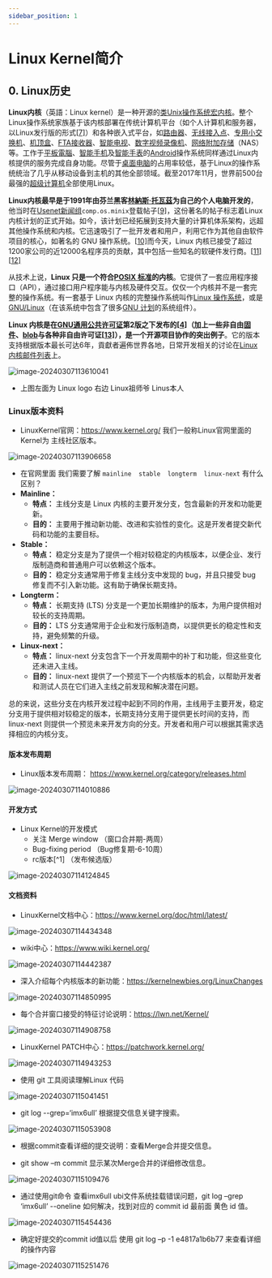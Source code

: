 ```yaml
---
sidebar_position: 1
---
```

# Linux Kernel简介

## 0. Linux历史

**Linux内核**（英語：Linux kernel）是一种开源的[类Unix](https://zh.wikipedia.org/wiki/类Unix系统)[操作系统](https://zh.wikipedia.org/wiki/操作系统)[宏内核](https://zh.wikipedia.org/wiki/宏内核)。整个Linux操作系统家族基于该内核部署在传统计算机平台（如个人计算机和服务器，以Linux发行版的形式[[7\]](https://zh.wikipedia.org/wiki/Linux内核#cite_note-7)）和各种嵌入式平台，如[路由器](https://zh.wikipedia.org/wiki/路由器)、[无线接入点](https://zh.wikipedia.org/wiki/無線接入點)、[专用小交换机](https://zh.wikipedia.org/wiki/专用小交换机)、[机顶盒](https://zh.wikipedia.org/wiki/机顶盒)、[FTA接收器](https://zh.wikipedia.org/w/index.php?title=FTA接收器&action=edit&redlink=1)、[智能电视](https://zh.wikipedia.org/wiki/智能电视机)、[数字视频录像机](https://zh.wikipedia.org/wiki/数字视频录像机)、[网络附加存储](https://zh.wikipedia.org/wiki/网络附加存储)（NAS）等。工作于[平板電腦](https://zh.wikipedia.org/wiki/平板電腦)、[智能手机](https://zh.wikipedia.org/wiki/智能手机)及[智能手表](https://zh.wikipedia.org/wiki/智能手表)的[Android](https://zh.wikipedia.org/wiki/Android)操作系统同样通过Linux内核提供的服务完成自身功能。尽管于[桌面电脑](https://zh.wikipedia.org/wiki/桌面電腦)的占用率较低，基于Linux的操作系统统治了几乎从移动设备到主机的其他全部领域。截至2017年11月，世界前500台最强的[超级计算机](https://zh.wikipedia.org/wiki/超级计算机)全部使用Linux。

**Linux内核最早是于1991年由芬兰黑客[林納斯·托瓦茲](https://zh.wikipedia.org/wiki/林納斯·托瓦茲)为自己的个人电脑开发的**，他当时在[Usenet新闻组](https://zh.wikipedia.org/wiki/新闻组)`comp.os.minix`登载帖子[[9\]](https://zh.wikipedia.org/wiki/Linux内核#cite_note-9)，这份著名的帖子标志着Linux内核计划的正式开始。如今，该计划已经拓展到支持大量的计算机体系架构，远超其他操作系统和内核。它迅速吸引了一批开发者和用户，利用它作为其他自由软件项目的核心，如著名的 GNU 操作系统。[[10\]](https://zh.wikipedia.org/wiki/Linux内核#cite_note-10)而今天，Linux 内核已接受了超过1200家公司的近12000名程序员的贡献，其中包括一些知名的软硬件发行商。[[11\]](https://zh.wikipedia.org/wiki/Linux内核#cite_note-11)[[12\]](https://zh.wikipedia.org/wiki/Linux内核#cite_note-12)

从技术上说，**Linux 只是一个符合[POSIX 标准](https://zh.wikipedia.org/wiki/POSIX)的内核**。它提供了一套应用程序接口（API），通过接口用户程序能与内核及硬件交互。仅仅一个内核并不是一套完整的操作系统。有一套基于 Linux 内核的完整操作系统叫作[Linux 操作系统](https://zh.wikipedia.org/wiki/Linux)，或是[GNU/Linux](https://zh.wikipedia.org/wiki/GNU/Linux)（在该系统中包含了很多[GNU 计划](https://zh.wikipedia.org/wiki/GNU計劃)的系统组件）。

**Linux 内核是在[GNU通用公共许可证](https://zh.wikipedia.org/wiki/GNU通用公共许可证)第2版之下发布的[[4\]](https://zh.wikipedia.org/wiki/Linux内核#cite_note-COPYING-4)（加上一些非自由[固件](https://zh.wikipedia.org/wiki/固件)、[blob](https://zh.wikipedia.org/wiki/二進位大型物件)与各种非自由许可证[[13\]](https://zh.wikipedia.org/wiki/Linux内核#cite_note-13)），是一个开源项目协作的突出例子**。它的版本支持根据版本最长可达6年，貢獻者遍佈世界各地，日常开发相关的讨论在[Linux 内核邮件列表](https://zh.wikipedia.org/w/index.php?title=Linux_内核邮件列表&action=edit&redlink=1)上。

![image-20240307113610041](images\image-20240307113610041.png)

- 上图左面为 Linux logo    右边  Linux祖师爷 Linus本人

### Linux版本资料

* LinuxKernel官网：https://www.kernel.org/  我们一般称Linux官网里面的 Kernel为 主线社区版本。

![image-20240307113906658](images\image-20240307113906658.png)

- 在官网里面 我们需要了解  `mainline  stable  longterm  linux-next` 有什么区别？
- **Mainline：**
  - **特点：** 主线分支是 Linux 内核的主要开发分支，包含最新的开发和功能更新。
  - **目的：** 主要用于推动新功能、改进和实验性的变化。这是开发者提交新代码和功能的主要目标。
- **Stable：**
  - **特点：** 稳定分支是为了提供一个相对较稳定的内核版本，以便企业、发行版制造商和普通用户可以依赖这个版本。
  - **目的：** 稳定分支通常用于修复主线分支中发现的 bug，并且只接受 bug 修复而不引入新功能。这有助于确保长期支持。
- **Longterm：**
  - **特点：** 长期支持 (LTS) 分支是一个更加长期维护的版本，为用户提供相对较长的支持周期。
  - **目的：** LTS 分支通常用于企业和发行版制造商，以提供更长的稳定性和支持，避免频繁的升级。
- **Linux-next：**
  - **特点：** linux-next 分支包含下一个开发周期中的补丁和功能，但这些变化还未进入主线。
  - **目的：** linux-next 提供了一个预览下一个内核版本的机会，以帮助开发者和测试人员在它们进入主线之前发现和解决潜在问题。

总的来说，这些分支在内核开发过程中起到不同的作用，主线用于主要开发，稳定分支用于提供相对较稳定的版本，长期支持分支用于提供更长时间的支持，而 linux-next 则提供一个预览未来开发方向的分支。开发者和用户可以根据其需求选择相应的内核分支。

#### 版本发布周期

- Linux版本发布周期： https://www.kernel.org/category/releases.html

![image-20240307114010886](images\image-20240307114010886.png)

#### 开发方式

- Linux Kernel的开发模式
  - 关注 Merge window （窗口合并期-两周）
  - Bug-fixing period （Bug修复期-6-10周）
  - rc版本[^1] （发布候选版）


![image-20240307114124845](images\image-20240307114124845.png)

#### 文档资料

* LinuxKernel文档中心：https://www.kernel.org/doc/html/latest/

![image-20240307114434348](images\image-20240307114434348.png)

* wiki中心：https://www.wiki.kernel.org/

![image-20240307114442387](images\image-20240307114442387.png)

- 深入介绍每个内核版本的新功能：https://kernelnewbies.org/LinuxChanges

![image-20240307114850995](images\image-20240307114850995.png)

- 每个合并窗口接受的特征讨论说明：https://lwn.net/Kernel/ 

![image-20240307114908758](images\image-20240307114908758.png)

- LinuxKernel PATCH中心：https://patchwork.kernel.org/

![image-20240307114943253](images\image-20240307114943253.png)

- 使用 git 工具阅读理解Linux 代码

![image-20240307115041451](images\image-20240307115041451.png)

* git log --grep=‘imx6ull’ 根据提交信息关键字搜索。

![image-20240307115053908](images\image-20240307115053908.png)

- 根据commit查看详细的提交说明：查看Merge合并提交信息。

- git show –m commit 显示某次Merge合并的详细修改信息。

![image-20240307115109476](images\image-20240307115109476.png)

- 通过使用git命令 查看imx6ull ubi文件系统挂载错误问题，git log –grep ‘imx6ull’ --oneline 如何解决，找到对应的  commit id 最前面 黄色 id 值。

![image-20240307115454436](images\image-20240307115454436.png)

- 确定好提交的commit id值以后 使用 git log –p -1 e4817a1b6b77 来查看详细的操作内容

![image-20240307115251476](images\image-20240307115251476.png)

